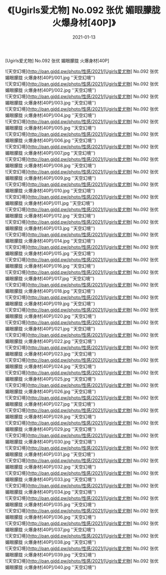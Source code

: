 ﻿---
layout: post
title:  《[Ugirls爱尤物] No.092 张优 媚眼朦胧 火爆身材[40P]》
date:   2021-01-13
img: http://pan.gjdd.pw/photo/性感/2021/[Ugirls爱尤物] No.092 张优 媚眼朦胧 火爆身材[40P]/000.jpg
categories: [美女, 性感, 泳衣]
---

[Ugirls爱尤物] No.092 张优 媚眼朦胧 火爆身材[40P]



![天空幻境](http://pan.gjdd.pw/photo/性感/2021/[Ugirls爱尤物] No.092 张优 媚眼朦胧 火爆身材[40P]/001.jpg ''天空幻境'') <br>
![天空幻境](http://pan.gjdd.pw/photo/性感/2021/[Ugirls爱尤物] No.092 张优 媚眼朦胧 火爆身材[40P]/002.jpg ''天空幻境'') <br>
![天空幻境](http://pan.gjdd.pw/photo/性感/2021/[Ugirls爱尤物] No.092 张优 媚眼朦胧 火爆身材[40P]/003.jpg ''天空幻境'') <br>
![天空幻境](http://pan.gjdd.pw/photo/性感/2021/[Ugirls爱尤物] No.092 张优 媚眼朦胧 火爆身材[40P]/004.jpg ''天空幻境'') <br>
![天空幻境](http://pan.gjdd.pw/photo/性感/2021/[Ugirls爱尤物] No.092 张优 媚眼朦胧 火爆身材[40P]/005.jpg ''天空幻境'') <br>
![天空幻境](http://pan.gjdd.pw/photo/性感/2021/[Ugirls爱尤物] No.092 张优 媚眼朦胧 火爆身材[40P]/006.jpg ''天空幻境'') <br>
![天空幻境](http://pan.gjdd.pw/photo/性感/2021/[Ugirls爱尤物] No.092 张优 媚眼朦胧 火爆身材[40P]/007.jpg ''天空幻境'') <br>
![天空幻境](http://pan.gjdd.pw/photo/性感/2021/[Ugirls爱尤物] No.092 张优 媚眼朦胧 火爆身材[40P]/008.jpg ''天空幻境'') <br>
![天空幻境](http://pan.gjdd.pw/photo/性感/2021/[Ugirls爱尤物] No.092 张优 媚眼朦胧 火爆身材[40P]/009.jpg ''天空幻境'') <br>
![天空幻境](http://pan.gjdd.pw/photo/性感/2021/[Ugirls爱尤物] No.092 张优 媚眼朦胧 火爆身材[40P]/010.jpg ''天空幻境'') <br>
![天空幻境](http://pan.gjdd.pw/photo/性感/2021/[Ugirls爱尤物] No.092 张优 媚眼朦胧 火爆身材[40P]/011.jpg ''天空幻境'') <br>
![天空幻境](http://pan.gjdd.pw/photo/性感/2021/[Ugirls爱尤物] No.092 张优 媚眼朦胧 火爆身材[40P]/012.jpg ''天空幻境'') <br>
![天空幻境](http://pan.gjdd.pw/photo/性感/2021/[Ugirls爱尤物] No.092 张优 媚眼朦胧 火爆身材[40P]/013.jpg ''天空幻境'') <br>
![天空幻境](http://pan.gjdd.pw/photo/性感/2021/[Ugirls爱尤物] No.092 张优 媚眼朦胧 火爆身材[40P]/014.jpg ''天空幻境'') <br>
![天空幻境](http://pan.gjdd.pw/photo/性感/2021/[Ugirls爱尤物] No.092 张优 媚眼朦胧 火爆身材[40P]/015.jpg ''天空幻境'') <br>
![天空幻境](http://pan.gjdd.pw/photo/性感/2021/[Ugirls爱尤物] No.092 张优 媚眼朦胧 火爆身材[40P]/016.jpg ''天空幻境'') <br>
![天空幻境](http://pan.gjdd.pw/photo/性感/2021/[Ugirls爱尤物] No.092 张优 媚眼朦胧 火爆身材[40P]/017.jpg ''天空幻境'') <br>
![天空幻境](http://pan.gjdd.pw/photo/性感/2021/[Ugirls爱尤物] No.092 张优 媚眼朦胧 火爆身材[40P]/018.jpg ''天空幻境'') <br>
![天空幻境](http://pan.gjdd.pw/photo/性感/2021/[Ugirls爱尤物] No.092 张优 媚眼朦胧 火爆身材[40P]/019.jpg ''天空幻境'') <br>
![天空幻境](http://pan.gjdd.pw/photo/性感/2021/[Ugirls爱尤物] No.092 张优 媚眼朦胧 火爆身材[40P]/020.jpg ''天空幻境'') <br>
![天空幻境](http://pan.gjdd.pw/photo/性感/2021/[Ugirls爱尤物] No.092 张优 媚眼朦胧 火爆身材[40P]/021.jpg ''天空幻境'') <br>
![天空幻境](http://pan.gjdd.pw/photo/性感/2021/[Ugirls爱尤物] No.092 张优 媚眼朦胧 火爆身材[40P]/022.jpg ''天空幻境'') <br>
![天空幻境](http://pan.gjdd.pw/photo/性感/2021/[Ugirls爱尤物] No.092 张优 媚眼朦胧 火爆身材[40P]/023.jpg ''天空幻境'') <br>
![天空幻境](http://pan.gjdd.pw/photo/性感/2021/[Ugirls爱尤物] No.092 张优 媚眼朦胧 火爆身材[40P]/024.jpg ''天空幻境'') <br>
![天空幻境](http://pan.gjdd.pw/photo/性感/2021/[Ugirls爱尤物] No.092 张优 媚眼朦胧 火爆身材[40P]/025.jpg ''天空幻境'') <br>
![天空幻境](http://pan.gjdd.pw/photo/性感/2021/[Ugirls爱尤物] No.092 张优 媚眼朦胧 火爆身材[40P]/026.jpg ''天空幻境'') <br>
![天空幻境](http://pan.gjdd.pw/photo/性感/2021/[Ugirls爱尤物] No.092 张优 媚眼朦胧 火爆身材[40P]/027.jpg ''天空幻境'') <br>
![天空幻境](http://pan.gjdd.pw/photo/性感/2021/[Ugirls爱尤物] No.092 张优 媚眼朦胧 火爆身材[40P]/028.jpg ''天空幻境'') <br>
![天空幻境](http://pan.gjdd.pw/photo/性感/2021/[Ugirls爱尤物] No.092 张优 媚眼朦胧 火爆身材[40P]/029.jpg ''天空幻境'') <br>
![天空幻境](http://pan.gjdd.pw/photo/性感/2021/[Ugirls爱尤物] No.092 张优 媚眼朦胧 火爆身材[40P]/030.jpg ''天空幻境'') <br>
![天空幻境](http://pan.gjdd.pw/photo/性感/2021/[Ugirls爱尤物] No.092 张优 媚眼朦胧 火爆身材[40P]/031.jpg ''天空幻境'') <br>
![天空幻境](http://pan.gjdd.pw/photo/性感/2021/[Ugirls爱尤物] No.092 张优 媚眼朦胧 火爆身材[40P]/032.jpg ''天空幻境'') <br>
![天空幻境](http://pan.gjdd.pw/photo/性感/2021/[Ugirls爱尤物] No.092 张优 媚眼朦胧 火爆身材[40P]/033.jpg ''天空幻境'') <br>
![天空幻境](http://pan.gjdd.pw/photo/性感/2021/[Ugirls爱尤物] No.092 张优 媚眼朦胧 火爆身材[40P]/034.jpg ''天空幻境'') <br>
![天空幻境](http://pan.gjdd.pw/photo/性感/2021/[Ugirls爱尤物] No.092 张优 媚眼朦胧 火爆身材[40P]/035.jpg ''天空幻境'') <br>
![天空幻境](http://pan.gjdd.pw/photo/性感/2021/[Ugirls爱尤物] No.092 张优 媚眼朦胧 火爆身材[40P]/036.jpg ''天空幻境'') <br>
![天空幻境](http://pan.gjdd.pw/photo/性感/2021/[Ugirls爱尤物] No.092 张优 媚眼朦胧 火爆身材[40P]/037.jpg ''天空幻境'') <br>
![天空幻境](http://pan.gjdd.pw/photo/性感/2021/[Ugirls爱尤物] No.092 张优 媚眼朦胧 火爆身材[40P]/038.jpg ''天空幻境'') <br>
![天空幻境](http://pan.gjdd.pw/photo/性感/2021/[Ugirls爱尤物] No.092 张优 媚眼朦胧 火爆身材[40P]/039.jpg ''天空幻境'') <br>
![天空幻境](http://pan.gjdd.pw/photo/性感/2021/[Ugirls爱尤物] No.092 张优 媚眼朦胧 火爆身材[40P]/040.jpg ''天空幻境'') <br>